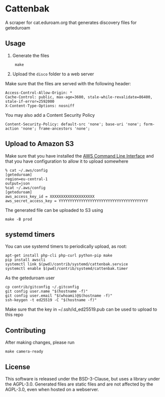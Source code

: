 # Cattenbak

A scraper for cat.eduroam.org that generates discovery files for geteduroam

## Usage

1. Generate the files

		make

2. Upload the `disco` folder to a web server

Make sure that the files are served with the following header:

	Access-Control-Allow-Origin: *
	Cache-Control: public, max-age=3600, stale-while-revalidate=86400, stale-if-error=2592000
	X-Content-Type-Options: nosniff

You may also add a Content Security Policy

	Content-Security-Policy: default-src 'none'; base-uri 'none'; form-action 'none'; frame-ancestors 'none';


## Upload to Amazon S3

Make sure that you have installed the [AWS Command Line Interface](https://aws.amazon.com/cli/)
and that you have configuration to allow it to upload somewhere

	% cat ~/.aws/config
	[geteduroam]
	region=eu-central-1
	output=json
	%cat ~/.aws/config
	[geteduroam]
	aws_access_key_id = XXXXXXXXXXXXXXXXXXXX
	aws_secret_access_key = YYYYYYYYYYYYYYYYYYYYYYYYYYYYYYYYYYYYYYYY


The generated file can be uploaded to S3 using

	make -B prod

## systemd timers

You can use systemd timers to periodically upload, as root:

	apt-get install php-cli php-curl python-pip make
	pip install awscli
	systemctl link $(pwd)/contrib/systemd/cattenbak.service
	systemctl enable $(pwd)/contrib/systemd/cattenbak.timer

As the geteduroam user

	cp contrib/gitconfig ~/.gitconfig
	git config user.name "$(hostname -f)"
	git config user.email "$(whoami)@$(hostname -f)"
	ssh-keygen -t ed25519 -C "$(hostname -f)"

Make sure that the key in \~/.ssh/id_ed25519.pub can be used to upload to this repo


## Contributing

After making changes, please run

	make camera-ready


## License

This software is released under the BSD-3-Clause, but uses a library under the AGPL-3.0.
Generated files are static files and are not affected by the AGPL-3.0,
even when hosted on a webserver.
